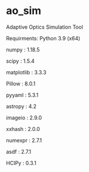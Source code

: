# ao_sim
Adaptive Optics Simulation Tool

Requirments: Python 3.9 (x64)

numpy : 1.18.5

scipy : 1.5.4

matplotlib : 3.3.3

Pillow : 8.0.1

pyyaml : 5.3.1

astropy : 4.2

imageio : 2.9.0

xxhash : 2.0.0

numexpr : 2.7.1

asdf : 2.7.1

HCIPy : 0.3.1
